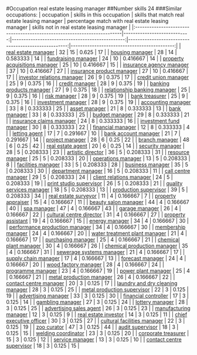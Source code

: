 #Occupation real estate leasing manager
##Number skills 24
###Similar occupations:
| occupation                                                              |   skills in this occupation |   skills that match real estate leasing manager |   percentage match with real estate leasing manager |   skills not in real estate leasing manager |
|:------------------------------------------------------------------------|----------------------------:|------------------------------------------------:|----------------------------------------------------:|--------------------------------------------:|
| [real estate manager](real_estate_manager.md)                           |                          32 |                                              15 |                                            0.625    |                                          17 |
| [housing manager](housing_manager.md)                                   |                          28 |                                              14 |                                            0.583333 |                                          14 |
| [fundraising manager](fundraising_manager.md)                           |                          24 |                                              10 |                                            0.416667 |                                          14 |
| [property acquisitions manager](property_acquisitions_manager.md)       |                          25 |                                              10 |                                            0.416667 |                                          15 |
| [insurance agency manager](insurance_agency_manager.md)                 |                          37 |                                              10 |                                            0.416667 |                                          27 |
| [insurance product manager](insurance_product_manager.md)               |                          27 |                                              10 |                                            0.416667 |                                          17 |
| [investor relations manager](investor_relations_manager.md)             |                          26 |                                               9 |                                            0.375    |                                          17 |
| [credit union manager](credit_union_manager.md)                         |                          25 |                                               9 |                                            0.375    |                                          16 |
| [credit manager](credit_manager.md)                                     |                          28 |                                               9 |                                            0.375    |                                          19 |
| [banking products manager](banking_products_manager.md)                 |                          27 |                                               9 |                                            0.375    |                                          18 |
| [relationship banking manager](relationship_banking_manager.md)         |                          25 |                                               9 |                                            0.375    |                                          16 |
| [risk manager](risk_manager.md)                                         |                          28 |                                               9 |                                            0.375    |                                          19 |
| [bank treasurer](bank_treasurer.md)                                     |                          25 |                                               9 |                                            0.375    |                                          16 |
| [investment manager](investment_manager.md)                             |                          28 |                                               9 |                                            0.375    |                                          19 |
| [accounting manager](accounting_manager.md)                             |                          33 |                                               8 |                                            0.333333 |                                          25 |
| [asset manager](asset_manager.md)                                       |                          21 |                                               8 |                                            0.333333 |                                          13 |
| [bank manager](bank_manager.md)                                         |                          33 |                                               8 |                                            0.333333 |                                          25 |
| [budget manager](budget_manager.md)                                     |                          29 |                                               8 |                                            0.333333 |                                          21 |
| [insurance claims manager](insurance_claims_manager.md)                 |                          24 |                                               8 |                                            0.333333 |                                          16 |
| [investment fund manager](investment_fund_manager.md)                   |                          30 |                                               8 |                                            0.333333 |                                          22 |
| [financial manager](financial_manager.md)                               |                          12 |                                               8 |                                            0.333333 |                                           4 |
| [letting agent](letting_agent.md)                                       |                          17 |                                               7 |                                            0.291667 |                                          10 |
| [bank account manager](bank_account_manager.md)                         |                          21 |                                               7 |                                            0.291667 |                                          14 |
| [project manager](project_manager.md)                                   |                          28 |                                               6 |                                            0.25     |                                          22 |
| [branch manager](branch_manager.md)                                     |                          48 |                                               6 |                                            0.25     |                                          42 |
| [real estate agent](real_estate_agent.md)                               |                          20 |                                               6 |                                            0.25     |                                          14 |
| [security manager](security_manager.md)                                 |                          28 |                                               5 |                                            0.208333 |                                          23 |
| [artistic director](artistic_director.md)                               |                          36 |                                               5 |                                            0.208333 |                                          31 |
| [resource manager](resource_manager.md)                                 |                          25 |                                               5 |                                            0.208333 |                                          20 |
| [operations manager](operations_manager.md)                             |                          13 |                                               5 |                                            0.208333 |                                           8 |
| [facilities manager](facilities_manager.md)                             |                          33 |                                               5 |                                            0.208333 |                                          28 |
| [business manager](business_manager.md)                                 |                          35 |                                               5 |                                            0.208333 |                                          30 |
| [department manager](department_manager.md)                             |                          16 |                                               5 |                                            0.208333 |                                          11 |
| [call centre manager](call_centre_manager.md)                           |                          29 |                                               5 |                                            0.208333 |                                          24 |
| [client relations manager](client_relations_manager.md)                 |                          24 |                                               5 |                                            0.208333 |                                          19 |
| [print studio supervisor](print_studio_supervisor.md)                   |                          26 |                                               5 |                                            0.208333 |                                          21 |
| [quality services manager](quality_services_manager.md)                 |                          18 |                                               5 |                                            0.208333 |                                          13 |
| [production supervisor](production_supervisor.md)                       |                          39 |                                               5 |                                            0.208333 |                                          34 |
| [real estate surveyor](real_estate_surveyor.md)                         |                          11 |                                               4 |                                            0.166667 |                                           7 |
| [property appraiser](property_appraiser.md)                             |                          15 |                                               4 |                                            0.166667 |                                          11 |
| [beauty salon manager](beauty_salon_manager.md)                         |                          44 |                                               4 |                                            0.166667 |                                          40 |
| [spa manager](spa_manager.md)                                           |                          47 |                                               4 |                                            0.166667 |                                          43 |
| [garage manager](garage_manager.md)                                     |                          26 |                                               4 |                                            0.166667 |                                          22 |
| [cultural centre director](cultural_centre_director.md)                 |                          31 |                                               4 |                                            0.166667 |                                          27 |
| [property assistant](property_assistant.md)                             |                          19 |                                               4 |                                            0.166667 |                                          15 |
| [energy manager](energy_manager.md)                                     |                          34 |                                               4 |                                            0.166667 |                                          30 |
| [performance production manager](performance_production_manager.md)     |                          34 |                                               4 |                                            0.166667 |                                          30 |
| [membership manager](membership_manager.md)                             |                          24 |                                               4 |                                            0.166667 |                                          20 |
| [water treatment plant manager](water_treatment_plant_manager.md)       |                          21 |                                               4 |                                            0.166667 |                                          17 |
| [purchasing manager](purchasing_manager.md)                             |                          25 |                                               4 |                                            0.166667 |                                          21 |
| [chemical plant manager](chemical_plant_manager.md)                     |                          30 |                                               4 |                                            0.166667 |                                          26 |
| [chemical production manager](chemical_production_manager.md)           |                          35 |                                               4 |                                            0.166667 |                                          31 |
| [sewerage systems manager](sewerage_systems_manager.md)                 |                          21 |                                               4 |                                            0.166667 |                                          17 |
| [supply chain manager](supply_chain_manager.md)                         |                          17 |                                               4 |                                            0.166667 |                                          13 |
| [forecast manager](forecast_manager.md)                                 |                          24 |                                               4 |                                            0.166667 |                                          20 |
| [wood factory manager](wood_factory_manager.md)                         |                          28 |                                               4 |                                            0.166667 |                                          24 |
| [programme manager](programme_manager.md)                               |                          23 |                                               4 |                                            0.166667 |                                          19 |
| [power plant manager](power_plant_manager.md)                           |                          25 |                                               4 |                                            0.166667 |                                          21 |
| [metal production manager](metal_production_manager.md)                 |                          26 |                                               4 |                                            0.166667 |                                          22 |
| [contact centre manager](contact_centre_manager.md)                     |                          20 |                                               3 |                                            0.125    |                                          17 |
| [laundry and dry cleaning manager](laundry_and_dry_cleaning_manager.md) |                          28 |                                               3 |                                            0.125    |                                          25 |
| [metal production supervisor](metal_production_supervisor.md)           |                          22 |                                               3 |                                            0.125    |                                          19 |
| [advertising manager](advertising_manager.md)                           |                          33 |                                               3 |                                            0.125    |                                          30 |
| [financial controller](financial_controller.md)                         |                          17 |                                               3 |                                            0.125    |                                          14 |
| [gambling manager](gambling_manager.md)                                 |                          27 |                                               3 |                                            0.125    |                                          24 |
| [lottery manager](lottery_manager.md)                                   |                          28 |                                               3 |                                            0.125    |                                          25 |
| [advertising sales agent](advertising_sales_agent.md)                   |                          26 |                                               3 |                                            0.125    |                                          23 |
| [manufacturing manager](manufacturing_manager.md)                       |                          12 |                                               3 |                                            0.125    |                                           9 |
| [real estate investor](real_estate_investor.md)                         |                          14 |                                               3 |                                            0.125    |                                          11 |
| [chief executive officer](chief_executive_officer.md)                   |                          30 |                                               3 |                                            0.125    |                                          27 |
| [cultural facilities manager](cultural_facilities_manager.md)           |                          22 |                                               3 |                                            0.125    |                                          19 |
| [zoo curator](zoo_curator.md)                                           |                          47 |                                               3 |                                            0.125    |                                          44 |
| [audit supervisor](audit_supervisor.md)                                 |                          18 |                                               3 |                                            0.125    |                                          15 |
| [welding coordinator](welding_coordinator.md)                           |                          23 |                                               3 |                                            0.125    |                                          20 |
| [corporate treasurer](corporate_treasurer.md)                           |                          15 |                                               3 |                                            0.125    |                                          12 |
| [service manager](service_manager.md)                                   |                          13 |                                               3 |                                            0.125    |                                          10 |
| [contact centre supervisor](contact_centre_supervisor.md)               |                          18 |                                               3 |                                            0.125    |                                          15 |
